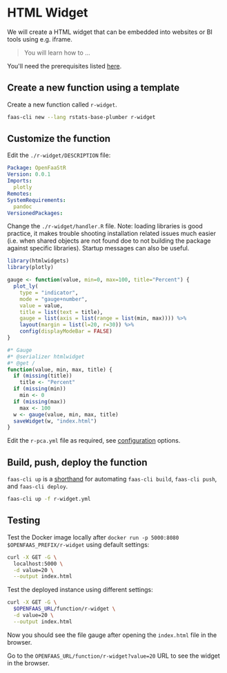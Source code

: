 # HTML Widget

We will create a HTML widget that can be embedded into websites or BI tools using e.g. iframe.

> You will learn how to ...

You'll need the prerequisites listed [here](https://github.com/analythium/openfaas-rstats-templates/tree/master/examples).

## Create a new function using a template

Create a new function called `r-widget`.

```bash
faas-cli new --lang rstats-base-plumber r-widget
```

## Customize the function

Edit the `./r-widget/DESCRIPTION` file:

```yaml
Package: OpenFaaStR
Version: 0.0.1
Imports:
  plotly
Remotes:
SystemRequirements:
  pandoc
VersionedPackages:
```

Change the `./r-widget/handler.R` file.
Note: loading libraries is good practice, it makes trouble shooting installation related
issues much easier (i.e. when shared objects are not found doe to not building
the package against specific libraries). Startup messages can also be useful.

```R
library(htmlwidgets)
library(plotly)

gauge <- function(value, min=0, max=100, title="Percent") {
  plot_ly(
    type = "indicator",
    mode = "gauge+number",
    value = value,
    title = list(text = title),
    gauge = list(axis = list(range = list(min, max)))) %>%
    layout(margin = list(l=20, r=30)) %>%
    config(displayModeBar = FALSE)
}

#* Gauge
#* @serializer htmlwidget
#* @get /
function(value, min, max, title) {
  if (missing(title))
    title <- "Percent"
  if (missing(min))
    min <- 0
  if (missing(max))
    max <- 100
  w <- gauge(value, min, max, title)
  saveWidget(w, "index.html")
}
```

Edit the `r-pca.yml` file as required, see [configuration](https://docs.openfaas.com/reference/yaml/) options.

## Build, push, deploy the function

`faas-cli up` is a [shorthand](https://docs.openfaas.com/cli/templates/)
for automating `faas-cli build`, `faas-cli push`, and `faas-cli deploy`.

```bash
faas-cli up -f r-widget.yml
```

## Testing

Test the Docker image locally after `docker run -p 5000:8080 $OPENFAAS_PREFIX/r-widget` using default settings:

```bash
curl -X GET -G \
  localhost:5000 \
  -d value=20 \
  --output index.html
```

Test the deployed instance using different settings:

```bash
curl -X GET -G \
  $OPENFAAS_URL/function/r-widget \
  -d value=20 \
  --output index.html
```

Now you should see the file gauge after opening the `index.html` file in the browser.

Go to the `OPENFAAS_URL/function/r-widget?value=20` URL to see the widget in the browser.
